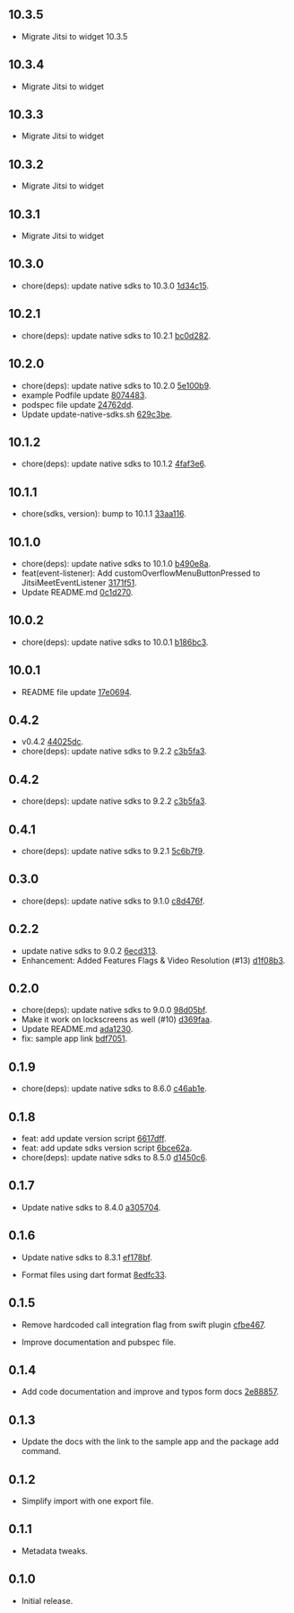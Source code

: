 ## 10.3.5

* Migrate Jitsi to widget 10.3.5

## 10.3.4

* Migrate Jitsi to widget

## 10.3.3

* Migrate Jitsi to widget

## 10.3.2

* Migrate Jitsi to widget

## 10.3.1

* Migrate Jitsi to widget

## 10.3.0 

* chore(deps): update native sdks to 10.3.0 [1d34c15](https://github.com/jitsi/jitsi-meet-flutter-sdk/commit/1d34c15615dcbd8a161b8850bfe0906584598161).

## 10.2.1 

* chore(deps): update native sdks to 10.2.1 [bc0d282](https://github.com/jitsi/jitsi-meet-flutter-sdk/commit/bc0d282f102aab555079ee8fd25d2b07e4d645ec).

## 10.2.0 

* chore(deps): update native sdks to 10.2.0 [5e100b9](https://github.com/jitsi/jitsi-meet-flutter-sdk/commit/5e100b98ea3de5069850668aafdb23ba3ddc654b).
* example Podfile update [8074483](https://github.com/jitsi/jitsi-meet-flutter-sdk/commit/8074483cb9b33c5604fcbd7f69da601abbd34aab).
* podspec file update [24762dd](https://github.com/jitsi/jitsi-meet-flutter-sdk/commit/24762ddb9fd436493abd680e3d89fa136d139d04).
* Update update-native-sdks.sh [629c3be](https://github.com/jitsi/jitsi-meet-flutter-sdk/commit/629c3bed823f7ed6bf060fca883be04a93ce95f3).

## 10.1.2 

* chore(deps): update native sdks to 10.1.2 [4faf3e6](https://github.com/jitsi/jitsi-meet-flutter-sdk/commit/4faf3e6dc12e647527d0e762d1b1e8e67cf09ac1).

## 10.1.1 

* chore(sdks, version): bump to 10.1.1 [33aa116](https://github.com/jitsi/jitsi-meet-flutter-sdk/commit/33aa116c3d38a9e7e083fa8eeeebbd9bb886d39c).

## 10.1.0 

* chore(deps): update native sdks to 10.1.0 [b490e8a](https://github.com/jitsi/jitsi-meet-flutter-sdk/commit/b490e8a91afb02dabe83a52a5cf7789372599c11).
* feat(event-listener): Add customOverflowMenuButtonPressed to JitsiMeetEventListener [3171f51](https://github.com/jitsi/jitsi-meet-flutter-sdk/commit/3171f518d237440990525c399629e97f1c817058).
* Update README.md [0c1d270](https://github.com/jitsi/jitsi-meet-flutter-sdk/commit/0c1d2709f2656e97d02231262a83dffcaaff0ee6).

## 10.0.2 

* chore(deps): update native sdks to 10.0.1 [b186bc3](https://github.com/jitsi/jitsi-meet-flutter-sdk/commit/b186bc3a54c7719d04e4562b204ba3ee8400d656).

## 10.0.1 

* README file update [17e0694](https://github.com/jitsi/jitsi-meet-flutter-sdk/commit/17e06949bbfc861508bdb834a617f22427a88a61).

## 0.4.2 

* v0.4.2 [44025dc](https://github.com/jitsi/jitsi-meet-flutter-sdk/commit/44025dce27d9bc5d358b9bce7f6cea604c6fedd8).
* chore(deps): update native sdks to 9.2.2 [c3b5fa3](https://github.com/jitsi/jitsi-meet-flutter-sdk/commit/c3b5fa3e12e7a471df2a1c7cfa963489659c3191).

## 0.4.2 

* chore(deps): update native sdks to 9.2.2 [c3b5fa3](https://github.com/jitsi/jitsi-meet-flutter-sdk/commit/c3b5fa3e12e7a471df2a1c7cfa963489659c3191).

## 0.4.1 

* chore(deps): update native sdks to 9.2.1 [5c6b7f9](https://github.com/jitsi/jitsi-meet-flutter-sdk/commit/5c6b7f9cfa18b21be67e2c26bb1715e37b1ba60e).

## 0.3.0 

* chore(deps): update native sdks to 9.1.0 [c8d476f](https://github.com/jitsi/jitsi-meet-flutter-sdk/commit/c8d476f52db9b84af1e9d7c418c069948c54bea8).

## 0.2.2 

* update native sdks to 9.0.2 [6ecd313](https://github.com/jitsi/jitsi-meet-flutter-sdk/commit/6ecd3132854280c95e855853e6b80d2bc90fb8c4).
* Enhancement: Added Features Flags & Video Resolution (#13) [d1f08b3](https://github.com/jitsi/jitsi-meet-flutter-sdk/commit/d1f08b320c137c9e6fa14a58cfd795732c4882be).

## 0.2.0 

* chore(deps): update native sdks to 9.0.0 [98d05bf](https://github.com/jitsi/jitsi-meet-flutter-sdk/commit/98d05bf5183f70b5df8625a0e0ce620664344cd7).
* Make it work on lockscreens as well (#10) [d369faa](https://github.com/jitsi/jitsi-meet-flutter-sdk/commit/d369faae3462a028c1e2958b9976b48d2d503649).
* Update README.md [ada1230](https://github.com/jitsi/jitsi-meet-flutter-sdk/commit/ada123031bfc9ca4916b67c30926840249de2616).
* fix: sample app link [bdf7051](https://github.com/jitsi/jitsi-meet-flutter-sdk/commit/bdf705101e4afb96420c375deee8bc9169e4693a).

## 0.1.9 

* chore(deps): update native sdks to 8.6.0 [c46ab1e](https://github.com/jitsi/jitsi-meet-flutter-sdk/commit/c46ab1e44c369b1441aa736ef8bbd0bf81f2275e).

## 0.1.8 

* feat: add update version script [6617dff](https://github.com/jitsi/jitsi-meet-flutter-sdk/commit/6617dff4599842c0e8d56c20a875d19299761296).
* feat: add update sdks version script [6bce62a](https://github.com/jitsi/jitsi-meet-flutter-sdk/commit/6bce62acb9888050c6b32ab18c3135fe7ed64bea).
* chore(deps): update native sdks to 8.5.0 [d1450c6](https://github.com/jitsi/jitsi-meet-flutter-sdk/commit/d1450c6df63b17feb25cea57d8dc2d9493b402ea).

## 0.1.7

* Update native sdks to 8.4.0 [a305704](https://github.com/jitsi/jitsi-meet-flutter-sdk/commit/a3057044b0b2652859064192f439309e0578b438).

## 0.1.6

* Update native sdks to 8.3.1 [ef178bf](https://github.com/jitsi/jitsi-meet-flutter-sdk/commit/ef178bf258e5d24ad143b1eadc34f546eabceb1b).

* Format files using dart format [8edfc33](https://github.com/jitsi/jitsi-meet-flutter-sdk/commit/8edfc3384a0c6aac95e9707d6eea44dd5452dfb2).

## 0.1.5

* Remove hardcoded call integration flag from swift plugin [cfbe467](https://github.com/jitsi/jitsi-meet-flutter-sdk/commit/cfbe467169ed3cd76983e7ef7aff8c0d46805a2a).

* Improve documentation and pubspec file.

## 0.1.4

* Add code documentation and improve and typos form docs [2e88857](https://github.com/jitsi/jitsi-meet-flutter-sdk/commit/2e88857e4db5fbe97fa162fcd9f3bd91c01dfd08).

## 0.1.3

* Update the docs with the link to the sample app and the package add command.

## 0.1.2

* Simplify import with one export file.

## 0.1.1

* Metadata tweaks.

## 0.1.0

* Initial release.
